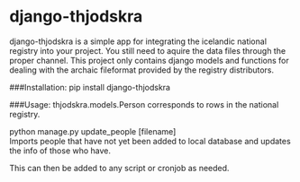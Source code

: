 django-thjodskra
================

django-thjodskra is a simple app for integrating the icelandic national registry into your project.
You still need to aquire the data files through the proper channel. This project only contains django models and functions for dealing with the archaic fileformat provided by the registry distributors.

###Installation:
pip install django-thjodskra

###Usage:
thjodskra.models.Person corresponds to rows in the national registry.

python manage.py update_people [filename]  
Imports people that have not yet been added to local database and updates the info of those who have.

This can then be added to any script or cronjob as needed.
